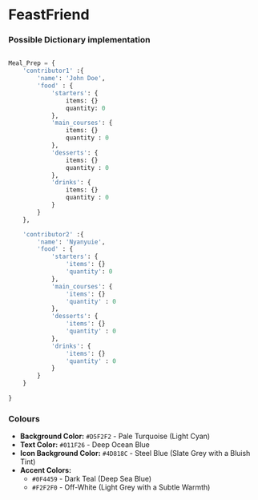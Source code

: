 # FeastFriend
 
### Possible Dictionary implementation
```python

Meal_Prep = {
    'contributor1' :{
        'name': 'John Doe',
        'food' : {
            'starters': {
                items: {}
                quantity: 0
            },
            'main_courses': {
                items: {}
                quantity : 0
            },
            'desserts': {
                items: {}
                quantity : 0
            },
            'drinks': {
                items: {}
                quantity : 0
            }
        }
    },

    'contributor2' :{
        'name': 'Nyanyuie',
        'food' : {
            'starters': {
                'items': {}
                'quantity': 0
            },
            'main_courses': {
                'items': {}
                'quantity' : 0
            },
            'desserts': {
                'items': {}
                'quantity' : 0
            },
            'drinks': {
                'items': {}
                'quantity' : 0
            }
        }
    }
    
}
```

### Colours
- **Background Color:** `#D5F2F2` - Pale Turquoise (Light Cyan)
- **Text Color:** `#011F26` - Deep Ocean Blue
- **Icon Background Color:** `#4D818C` - Steel Blue (Slate Grey with a Bluish Tint)
- **Accent Colors:**
  - `#0F4459` - Dark Teal (Deep Sea Blue)
  - `#F2F2F0` - Off-White (Light Grey with a Subtle Warmth)
